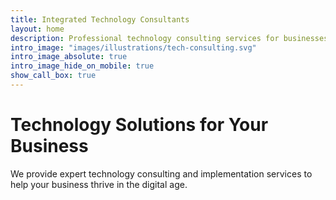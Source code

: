 ```yaml
---
title: Integrated Technology Consultants
layout: home
description: Professional technology consulting services for businesses of all sizes.
intro_image: "images/illustrations/tech-consulting.svg"
intro_image_absolute: true
intro_image_hide_on_mobile: true
show_call_box: true
---
```


# Technology Solutions for Your Business

We provide expert technology consulting and implementation services to help your business thrive in the digital age.
